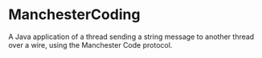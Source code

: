 ManchesterCoding
================
A Java application of a thread sending a string message to another thread over a wire, using the Manchester Code protocol.
